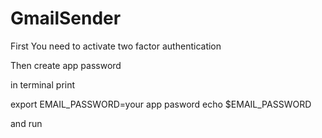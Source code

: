 # GmailSender
First You need to activate two factor authentication

Then create app password

in terminal print 

export EMAIL_PASSWORD=your app pasword
echo $EMAIL_PASSWORD

and run
